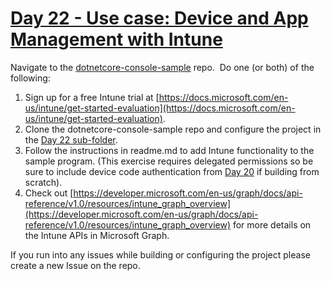# [Day 22 - Use case: Device and App Management with Intune](https://developer.microsoft.com/en-us/graph/blogs/30daysmsgraph-day-22-device-and-app-management-with-intune)

Navigate to the [dotnetcore-console-sample](https://github.com/microsoftgraph/dotnetcore-console-sample) repo.  Do one (or both) of the following:

1. Sign up for a free Intune trial at [https://docs.microsoft.com/en-us/intune/get-started-evaluation](https://docs.microsoft.com/en-us/intune/get-started-evaluation).
1. Clone the dotnetcore-console-sample repo and configure the project in the [Day 22 sub-folder](https://github.com/microsoftgraph/dotnetcore-console-sample/tree/master/day22-intune).
1. Follow the instructions in readme.md to add Intune functionality to the sample program.  (This exercise requires delegated permissions so be sure to include device code authentication from [Day 20](https://developer.microsoft.com/en-us/graph/blogs/30daysmsgraph-day-20-use-case-device-code-flow-to-authenticate-users) if building from scratch).
1. Check out [https://developer.microsoft.com/en-us/graph/docs/api-reference/v1.0/resources/intune_graph_overview](https://developer.microsoft.com/en-us/graph/docs/api-reference/v1.0/resources/intune_graph_overview) for more details on the Intune APIs in Microsoft Graph.

If you run into any issues while building or configuring the project please create a new Issue on the repo.